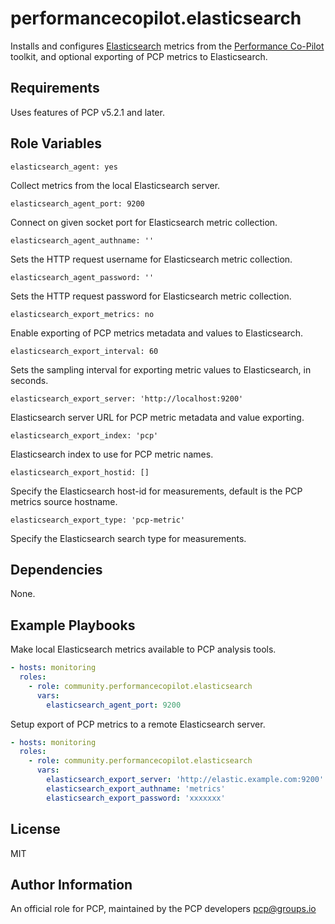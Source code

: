 # performancecopilot.elasticsearch

Installs and configures [Elasticsearch](https://www.elastic.co/elasticsearch) metrics from the [Performance Co-Pilot](https://pcp.io/) toolkit, and optional exporting of PCP metrics to Elasticsearch.

## Requirements

Uses features of PCP v5.2.1 and later.

## Role Variables

    elasticsearch_agent: yes

Collect metrics from the local Elasticsearch server.

    elasticsearch_agent_port: 9200

Connect on given socket port for Elasticsearch metric collection.

    elasticsearch_agent_authname: ''

Sets the HTTP request username for Elasticsearch metric collection.

    elasticsearch_agent_password: ''

Sets the HTTP request password for Elasticsearch metric collection.

    elasticsearch_export_metrics: no

Enable exporting of PCP metrics metadata and values to Elasticsearch.

    elasticsearch_export_interval: 60

Sets the sampling interval for exporting metric values to Elasticsearch, in seconds.

    elasticsearch_export_server: 'http://localhost:9200'

Elasticsearch server URL for PCP metric metadata and value exporting.

    elasticsearch_export_index: 'pcp'

Elasticsearch index to use for PCP metric names.

    elasticsearch_export_hostid: []

Specify the Elasticsearch host-id for measurements, default is the PCP metrics source hostname.

    elasticsearch_export_type: 'pcp-metric'

Specify the Elasticsearch search type for measurements.

## Dependencies

None.

## Example Playbooks

Make local Elasticsearch metrics available to PCP analysis tools.

```yaml
- hosts: monitoring
  roles:
    - role: community.performancecopilot.elasticsearch
      vars:
        elasticsearch_agent_port: 9200
```

Setup export of PCP metrics to a remote Elasticsearch server.

```yaml
- hosts: monitoring
  roles:
    - role: community.performancecopilot.elasticsearch
      vars:
        elasticsearch_export_server: 'http://elastic.example.com:9200'
        elasticsearch_export_authname: 'metrics'
        elasticsearch_export_password: 'xxxxxxx'
```

## License

MIT

## Author Information

An official role for PCP, maintained by the PCP developers <pcp@groups.io>
